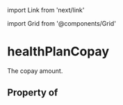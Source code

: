 import Link from 'next/link'
  
import Grid from '@components/Grid'

# healthPlanCopay

The copay amount.

## Property of



